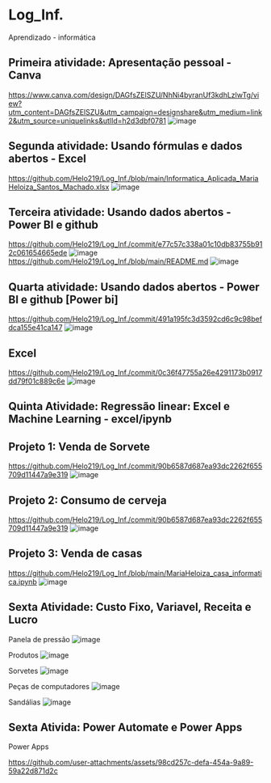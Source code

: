 # Log_Inf.
Aprendizado -  informática

## Primeira atividade: Apresentação pessoal - Canva
https://www.canva.com/design/DAGfsZElSZU/NhNi4byranUf3kdhLzlwTg/view?utm_content=DAGfsZElSZU&utm_campaign=designshare&utm_medium=link2&utm_source=uniquelinks&utlId=h2d3dbf0781
![image](https://github.com/user-attachments/assets/0258b560-4602-42a2-b98e-b2be4f900134)

## Segunda atividade: Usando fórmulas e dados abertos - Excel
https://github.com/Helo219/Log_Inf./blob/main/Informatica_Aplicada_MariaHeloiza_Santos_Machado.xlsx
![image](https://github.com/user-attachments/assets/03d20508-236f-4aae-a44d-2f85464682b1)

## Terceira atividade: Usando dados abertos - Power BI e github
https://github.com/Helo219/Log_Inf./commit/e77c57c338a01c10db83755b912c061654665ede
![image](https://github.com/user-attachments/assets/e942ed55-7f38-40ac-8902-c4324ce6efb9)
https://github.com/Helo219/Log_Inf./blob/main/README.md
![image](https://github.com/user-attachments/assets/bae131ee-b627-4e28-a064-019afa6112fb)

## Quarta atividade: Usando dados abertos - Power BI e github [Power bi]
https://github.com/Helo219/Log_Inf./commit/491a195fc3d3592cd6c9c98befdca155e41ca147
![image](https://github.com/user-attachments/assets/483caada-b590-474f-ab71-0a6c7ac31e77)
## Excel
https://github.com/Helo219/Log_Inf./commit/0c36f47755a26e4291173b0917dd79f01c889c6e
![image](https://github.com/user-attachments/assets/043854b5-5b72-4c94-8631-c6438f110bf9)

## Quinta Atividade: Regressão linear: Excel e Machine Learning - excel/ipynb
## Projeto 1: Venda de Sorvete
https://github.com/Helo219/Log_Inf./commit/90b6587d687ea93dc2262f655709d11447a9e319
![image](https://github.com/user-attachments/assets/96641c48-5936-4626-b982-49ce4103e72a)

## Projeto 2: Consumo de cerveja
https://github.com/Helo219/Log_Inf./commit/90b6587d687ea93dc2262f655709d11447a9e319
![image](https://github.com/user-attachments/assets/f11914e2-c97a-4865-a42f-86734fb7398b)

## Projeto 3: Venda de casas
https://github.com/Helo219/Log_Inf./blob/main/MariaHeloiza_casa_informatica.ipynb
![image](https://github.com/user-attachments/assets/7a27240c-ccf7-4bb2-81e0-ba9e3fe96d52)

## Sexta Atividade: Custo Fixo, Variavel, Receita e Lucro
Panela de pressão
![image](https://github.com/user-attachments/assets/30c5f6ef-2028-456b-989d-c64bf52a5cfd)

Produtos
![image](https://github.com/user-attachments/assets/d380cd3f-603b-4cb5-a165-856e5d7d9d61)

Sorvetes
![image](https://github.com/user-attachments/assets/e859d958-f0b2-4b8a-a94c-c9cd954a6b0a)

Peças de computadores
![image](https://github.com/user-attachments/assets/43994026-9a12-44df-a542-f16940c0179c)

Sandálias
![image](https://github.com/user-attachments/assets/98c11f89-4273-4888-9436-66d8a151d17a)

## Sexta Ativida: Power Automate e Power Apps
Power Apps


https://github.com/user-attachments/assets/98cd257c-defa-454a-9a89-59a22d871d2c



